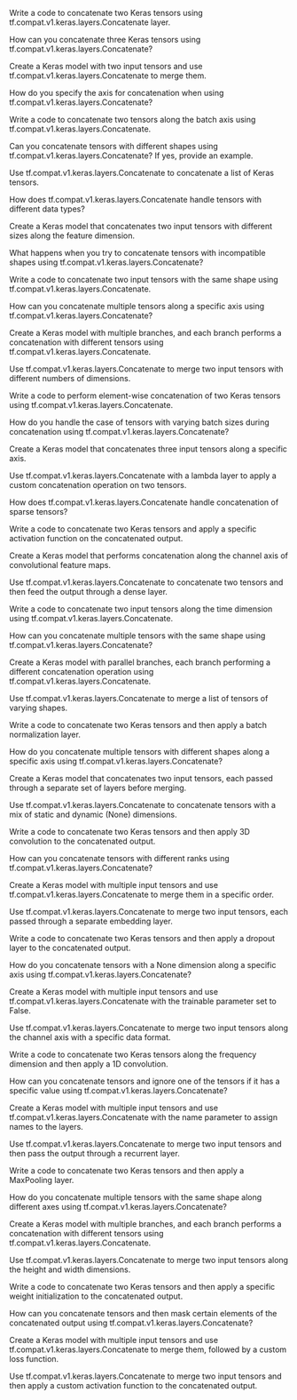 Write a code to concatenate two Keras tensors using tf.compat.v1.keras.layers.Concatenate layer.

How can you concatenate three Keras tensors using tf.compat.v1.keras.layers.Concatenate?

Create a Keras model with two input tensors and use tf.compat.v1.keras.layers.Concatenate to merge them.

How do you specify the axis for concatenation when using tf.compat.v1.keras.layers.Concatenate?

Write a code to concatenate two tensors along the batch axis using tf.compat.v1.keras.layers.Concatenate.

Can you concatenate tensors with different shapes using tf.compat.v1.keras.layers.Concatenate? If yes, provide an example.

Use tf.compat.v1.keras.layers.Concatenate to concatenate a list of Keras tensors.

How does tf.compat.v1.keras.layers.Concatenate handle tensors with different data types?

Create a Keras model that concatenates two input tensors with different sizes along the feature dimension.

What happens when you try to concatenate tensors with incompatible shapes using tf.compat.v1.keras.layers.Concatenate?

Write a code to concatenate two input tensors with the same shape using tf.compat.v1.keras.layers.Concatenate.

How can you concatenate multiple tensors along a specific axis using tf.compat.v1.keras.layers.Concatenate?

Create a Keras model with multiple branches, and each branch performs a concatenation with different tensors using tf.compat.v1.keras.layers.Concatenate.

Use tf.compat.v1.keras.layers.Concatenate to merge two input tensors with different numbers of dimensions.

Write a code to perform element-wise concatenation of two Keras tensors using tf.compat.v1.keras.layers.Concatenate.

How do you handle the case of tensors with varying batch sizes during concatenation using tf.compat.v1.keras.layers.Concatenate?

Create a Keras model that concatenates three input tensors along a specific axis.

Use tf.compat.v1.keras.layers.Concatenate with a lambda layer to apply a custom concatenation operation on two tensors.

How does tf.compat.v1.keras.layers.Concatenate handle concatenation of sparse tensors?

Write a code to concatenate two Keras tensors and apply a specific activation function on the concatenated output.

Create a Keras model that performs concatenation along the channel axis of convolutional feature maps.

Use tf.compat.v1.keras.layers.Concatenate to concatenate two tensors and then feed the output through a dense layer.

Write a code to concatenate two input tensors along the time dimension using tf.compat.v1.keras.layers.Concatenate.

How can you concatenate multiple tensors with the same shape using tf.compat.v1.keras.layers.Concatenate?

Create a Keras model with parallel branches, each branch performing a different concatenation operation using tf.compat.v1.keras.layers.Concatenate.

Use tf.compat.v1.keras.layers.Concatenate to merge a list of tensors of varying shapes.

Write a code to concatenate two Keras tensors and then apply a batch normalization layer.

How do you concatenate multiple tensors with different shapes along a specific axis using tf.compat.v1.keras.layers.Concatenate?

Create a Keras model that concatenates two input tensors, each passed through a separate set of layers before merging.

Use tf.compat.v1.keras.layers.Concatenate to concatenate tensors with a mix of static and dynamic (None) dimensions.

Write a code to concatenate two Keras tensors and then apply 3D convolution to the concatenated output.

How can you concatenate tensors with different ranks using tf.compat.v1.keras.layers.Concatenate?

Create a Keras model with multiple input tensors and use tf.compat.v1.keras.layers.Concatenate to merge them in a specific order.

Use tf.compat.v1.keras.layers.Concatenate to merge two input tensors, each passed through a separate embedding layer.

Write a code to concatenate two Keras tensors and then apply a dropout layer to the concatenated output.

How do you concatenate tensors with a None dimension along a specific axis using tf.compat.v1.keras.layers.Concatenate?

Create a Keras model with multiple input tensors and use tf.compat.v1.keras.layers.Concatenate with the trainable parameter set to False.

Use tf.compat.v1.keras.layers.Concatenate to merge two input tensors along the channel axis with a specific data format.

Write a code to concatenate two Keras tensors along the frequency dimension and then apply a 1D convolution.

How can you concatenate tensors and ignore one of the tensors if it has a specific value using tf.compat.v1.keras.layers.Concatenate?

Create a Keras model with multiple input tensors and use tf.compat.v1.keras.layers.Concatenate with the name parameter to assign names to the layers.

Use tf.compat.v1.keras.layers.Concatenate to merge two input tensors and then pass the output through a recurrent layer.

Write a code to concatenate two Keras tensors and then apply a MaxPooling layer.

How do you concatenate multiple tensors with the same shape along different axes using tf.compat.v1.keras.layers.Concatenate?

Create a Keras model with multiple branches, and each branch performs a concatenation with different tensors using tf.compat.v1.keras.layers.Concatenate.

Use tf.compat.v1.keras.layers.Concatenate to merge two input tensors along the height and width dimensions.

Write a code to concatenate two Keras tensors and then apply a specific weight initialization to the concatenated output.

How can you concatenate tensors and then mask certain elements of the concatenated output using tf.compat.v1.keras.layers.Concatenate?

Create a Keras model with multiple input tensors and use tf.compat.v1.keras.layers.Concatenate to merge them, followed by a custom loss function.

Use tf.compat.v1.keras.layers.Concatenate to merge two input tensors and then apply a custom activation function to the concatenated output.
